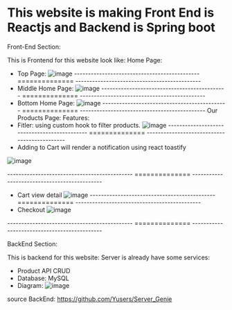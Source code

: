 # This website is making Front End is Reactjs and Backend is Spring boot

Front-End Section:

This is Frontend for this website look like:
Home Page:
  - Top Page:
![image](https://github.com/Yusers/Genie/assets/84740063/028f77bf-b85f-4f0d-8d2c-d43db597a163)
--------------------------------------------- ============== ---------------------------------------------
  - Middle Home Page:
![image](https://github.com/Yusers/Genie/assets/84740063/ef54825b-51de-4143-a5e1-ad1f90587abf)
--------------------------------------------- ============== ---------------------------------------------
  - Bottom Home Page:
![image](https://github.com/Yusers/Genie/assets/84740063/1dd7e4c0-3b84-428a-b224-ed6587ca049e)
--------------------------------------------- ============== ---------------------------------------------
Our Products Page:
Features:
  - Fitler: using custom hook to filter products.
![image](https://github.com/Yusers/Genie/assets/84740063/45b6217e-b48a-44e2-bb2b-5b73fd0699b4)
--------------------------------------------- ============== ---------------------------------------------
  - Adding to Cart will render a notification using react toastify

![image](https://github.com/Yusers/Genie/assets/84740063/9bec54eb-6ff9-4ed2-907e-dc62f59f41e7)

--------------------------------------------- ============== ---------------------------------------------
  - Cart view detail
![image](https://github.com/Yusers/Genie/assets/84740063/5005db60-ccc4-4411-90ad-1dbf0510e70a)
--------------------------------------------- ============== ---------------------------------------------
  - Checkout
![image](https://github.com/Yusers/Genie/assets/84740063/9623c922-ad20-44fc-b8b5-3f10cdec0460)



--------------------------------------------- ============== ---------------------------------------------


BackEnd Section:

This is backend for this website:
Server is already have some services:
- Product API CRUD
- Database: MySQL
- Diagram: ![image](https://github.com/Yusers/Genie/assets/84740063/c9a993d0-34bc-450c-acbd-4fe786a21534)

source BackEnd: https://github.com/Yusers/Server_Genie
